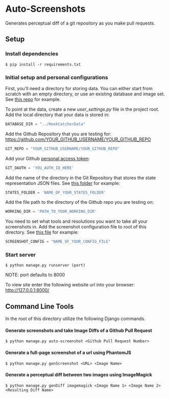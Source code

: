 # Auto-Screenshots

Generates perceptual diff of a git repository as you make pull requests.

## Setup

### Install dependencies

```
$ pip install -r requirements.txt
```

### Initial setup and personal configurations

First, you'll need a directory for storing data. You can either start from scratch with an empty directory, or use an existing database and image set. See [this repo](https://github.com/MingDai/HookCatcherData) for example.


To point at the data, create a new _user_settings.py_ file in the project root.
Add the local directory that your data is stored in:

```python
DATABASE_DIR = "../HookCatcherData"
```

Add the Github Repository that you are testing for:
https://github.com/YOUR_GITHUB_USERNAME/YOUR_GITHUB_REPO
```python
GIT_REPO = "YOUR_GITHUB_USERNAME/YOUR_GITHUB_REPO"
```

Add your Github [personal access token](https://help.github.com/articles/creating-a-personal-access-token-for-the-command-line/):
```python
GIT_OAUTH = 'YOU_AUTH_ID_HERE'
```

Add the name of the directory in the Git Repository that stores the state representation JSON files. See [this folder](https://github.com/MingDai/kolibri/tree/test-master/states) for example:
```python
STATES_FOLDER = 'NAME_OF_YOUR_STATES_FOLDER'
```

Add the file path to the directory of the Github repo you are testing on:
```python
WORKING_DIR = 'PATH_TO_YOUR_WORKING_DIR'
```

You need to set what tools and resolutions you want to take all your screenshots in. Add the screenshot configuration file to root of this directory. See [this file](https://github.com/MingDai/HookCatcher/blob/develop/config.json) for example:
```python
SCREENSHOT_CONFIG = "NAME_OF_YOUR_CONFIG_FILE"
```

### Start server

```
$ python manage.py runserver (port)
```

NOTE: port defaults to 8000

To view site enter the following website url into your browser:
http://127.0.0.1:8000/


## Command Line Tools
In the root of this directory utilize the following Django commands.

#### Generate screenshots and take Image Diffs of a Github Pull Request
```
$ python manage.py auto-screenshot <Github Pull Request Number>
```

#### Generate a full-page screenshot of a url using PhantomJS
```
$ python manage.py genScreenshot <URL> <Image Name>
```

#### Generate a perceptual diff between two images using ImageMagick
```
$ python manage.py genDiff imagemagick <Image Name 1> <Image Name 2> <Resulting Diff Name>
```
